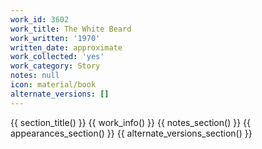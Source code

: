 ```yaml
---
work_id: 3602
work_title: The White Beard
work_written: '1970'
written_date: approximate
work_collected: 'yes'
work_category: Story
notes: null
icon: material/book
alternate_versions: []
---
```


{{ section_title() }}
{{ work_info() }}
{{ notes_section() }}
{{ appearances_section() }}
{{ alternate_versions_section() }}